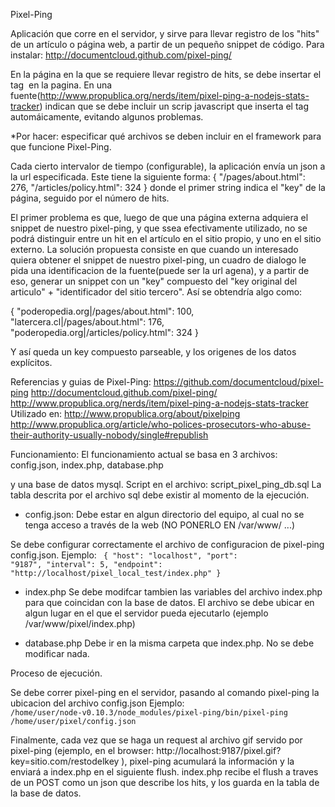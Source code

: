 Pixel-Ping

Aplicación que corre en el servidor, y sirve para llevar registro de los "hits" de un artículo o página web, a partir de un pequeño snippet de código. Para instalar: http://documentcloud.github.com/pixel-ping/

En la página en la que se requiere llevar registro de hits, se debe insertar el tag <img src="/pixel.gif?key=[KEY]" alt="" /> en la pagina. En una fuente(http://www.propublica.org/nerds/item/pixel-ping-a-nodejs-stats-tracker) indican que se debe incluir un scrip javascript que inserta el tag automáicamente, evitando algunos problemas.

*Por hacer: especificar qué archivos se deben incluir en el framework para que funcione Pixel-Ping.

Cada cierto intervalor de tiempo (configurable), la aplicación envía un json a la url especificada. Este tiene la siguiente forma: { "/pages/about.html": 276, "/articles/policy.html": 324 } donde el primer string indica el "key" de la página, seguido por el número de hits.

El primer problema es que, luego de que una página externa adquiera el snippet de nuestro pixel-ping, y que ssea efectivamente utilizado, no se podrá distinguir entre un hit en el artículo en el sitio propio, y uno en el sitio externo. La solución propuesta consiste en que cuando un interesado quiera obtener el snippet de nuestro pixel-ping, un cuadro de dialogo le pida una identificacion de la fuente(puede ser la url agena), y a partir de eso, generar un snippet con un "key" compuesto del "key original del articulo" + "identificador del sitio tercero". Así se obtendría algo como:

{ "poderopedia.org|/pages/about.html": 100, "latercera.cl|/pages/about.html": 176, "poderopedia.org|/articles/policy.html": 324 }

Y así queda un key compuesto parseable, y los origenes de los datos explícitos.

Referencias y guias de Pixel-Ping:
https://github.com/documentcloud/pixel-ping
http://documentcloud.github.com/pixel-ping/
http://www.propublica.org/nerds/item/pixel-ping-a-nodejs-stats-tracker
Utilizado en: http://www.propublica.org/about/pixelping
http://www.propublica.org/article/who-polices-prosecutors-who-abuse-their-authority-usually-nobody/single#republish

Funcionamiento:
El funcionamiento actual se basa en 3 archivos:
config.json, index.php, database.php

y una base de datos mysql.
Script en el archivo: script_pixel_ping_db.sql
La tabla descrita por el archivo sql debe existir al momento de la ejecución.

- config.json:
Debe estar en algun directorio del equipo, al cual no se tenga acceso a través de la web (NO PONERLO EN /var/www/ ...)

Se debe configurar correctamente el archivo de configuracion de pixel-ping config.json.
Ejemplo:
<code>
{
  "host":     "localhost",
  "port":     "9187",
  "interval": 5,
  "endpoint": "http://localhost/pixel_local_test/index.php"
}
</code>
- index.php
Se debe modifcar tambien las variables del archivo index.php para que coincidan con la base de datos.
El archivo se debe ubicar en algun lugar en el que el servidor pueda ejecutarlo (ejemplo /var/www/pixel/index.php)

- database.php
Debe ir en la misma carpeta que index.php. No se debe modificar nada.

Proceso de ejecución.

Se debe correr pixel-ping en el servidor, pasando al comando pixel-ping la ubicacion del archivo config.json
Ejemplo: <code> /home/user/node-v0.10.3/node_modules/pixel-ping/bin/pixel-ping /home/user/pixel/config.json</code>

Finalmente, cada vez que se haga un request al archivo gif servido por pixel-ping (ejemplo, en el browser: http://localhost:9187/pixel.gif?key=sitio.com/restodelkey ), pixel-ping acumulará la información y la enviará a index.php en el siguiente flush. index.php recibe el flush a traves de un POST como un json que describe los hits, y los guarda en la tabla de la base de datos.


